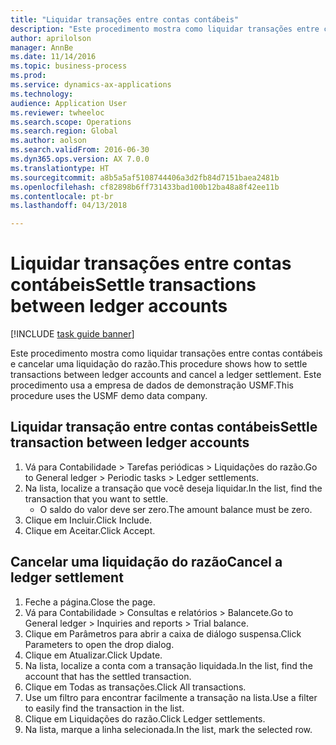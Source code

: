 ```yaml
--- 
title: "Liquidar transações entre contas contábeis"
description: "Este procedimento mostra como liquidar transações entre contas contábeis e cancelar uma liquidação do razão."
author: aprilolson
manager: AnnBe
ms.date: 11/14/2016
ms.topic: business-process
ms.prod: 
ms.service: dynamics-ax-applications
ms.technology: 
audience: Application User
ms.reviewer: twheeloc
ms.search.scope: Operations
ms.search.region: Global
ms.author: aolson
ms.search.validFrom: 2016-06-30
ms.dyn365.ops.version: AX 7.0.0
ms.translationtype: HT
ms.sourcegitcommit: a8b5a5af5108744406a3d2fb84d7151baea2481b
ms.openlocfilehash: cf82898b6ff731433bad100b12ba48a8f42ee11b
ms.contentlocale: pt-br
ms.lasthandoff: 04/13/2018

---
```

# <a name="settle-transactions-between-ledger-accounts"></a><span data-ttu-id="eac23-103">Liquidar transações entre contas contábeis</span><span class="sxs-lookup"><span data-stu-id="eac23-103">Settle transactions between ledger accounts</span></span>

[!INCLUDE [task guide banner](../../includes/task-guide-banner.md)]

<span data-ttu-id="eac23-104">Este procedimento mostra como liquidar transações entre contas contábeis e cancelar uma liquidação do razão.</span><span class="sxs-lookup"><span data-stu-id="eac23-104">This procedure shows how to settle transactions between ledger accounts and cancel a ledger settlement.</span></span> <span data-ttu-id="eac23-105">Este procedimento usa a empresa de dados de demonstração USMF.</span><span class="sxs-lookup"><span data-stu-id="eac23-105">This procedure uses the USMF demo data company.</span></span>


## <a name="settle-transaction-between-ledger-accounts"></a><span data-ttu-id="eac23-106">Liquidar transação entre contas contábeis</span><span class="sxs-lookup"><span data-stu-id="eac23-106">Settle transaction between ledger accounts</span></span>
1. <span data-ttu-id="eac23-107">Vá para Contabilidade > Tarefas periódicas > Liquidações do razão.</span><span class="sxs-lookup"><span data-stu-id="eac23-107">Go to General ledger > Periodic tasks > Ledger settlements.</span></span>
2. <span data-ttu-id="eac23-108">Na lista, localize a transação que você deseja liquidar.</span><span class="sxs-lookup"><span data-stu-id="eac23-108">In the list, find the transaction that you want to settle.</span></span>
    * <span data-ttu-id="eac23-109">O saldo do valor deve ser zero.</span><span class="sxs-lookup"><span data-stu-id="eac23-109">The amount balance must be zero.</span></span>  
3. <span data-ttu-id="eac23-110">Clique em Incluir.</span><span class="sxs-lookup"><span data-stu-id="eac23-110">Click Include.</span></span>
4. <span data-ttu-id="eac23-111">Clique em Aceitar.</span><span class="sxs-lookup"><span data-stu-id="eac23-111">Click Accept.</span></span>

## <a name="cancel-a-ledger-settlement"></a><span data-ttu-id="eac23-112">Cancelar uma liquidação do razão</span><span class="sxs-lookup"><span data-stu-id="eac23-112">Cancel a ledger settlement</span></span>
1. <span data-ttu-id="eac23-113">Feche a página.</span><span class="sxs-lookup"><span data-stu-id="eac23-113">Close the page.</span></span>
2. <span data-ttu-id="eac23-114">Vá para Contabilidade > Consultas e relatórios > Balancete.</span><span class="sxs-lookup"><span data-stu-id="eac23-114">Go to General ledger > Inquiries and reports > Trial balance.</span></span>
3. <span data-ttu-id="eac23-115">Clique em Parâmetros para abrir a caixa de diálogo suspensa.</span><span class="sxs-lookup"><span data-stu-id="eac23-115">Click Parameters to open the drop dialog.</span></span>
4. <span data-ttu-id="eac23-116">Clique em Atualizar.</span><span class="sxs-lookup"><span data-stu-id="eac23-116">Click Update.</span></span>
5. <span data-ttu-id="eac23-117">Na lista, localize a conta com a transação liquidada.</span><span class="sxs-lookup"><span data-stu-id="eac23-117">In the list, find the account that has the settled transaction.</span></span>
6. <span data-ttu-id="eac23-118">Clique em Todas as transações.</span><span class="sxs-lookup"><span data-stu-id="eac23-118">Click All transactions.</span></span>
7. <span data-ttu-id="eac23-119">Use um filtro para encontrar facilmente a transação na lista.</span><span class="sxs-lookup"><span data-stu-id="eac23-119">Use a filter to easily find the transaction in the list.</span></span>
8. <span data-ttu-id="eac23-120">Clique em Liquidações do razão.</span><span class="sxs-lookup"><span data-stu-id="eac23-120">Click Ledger settlements.</span></span>
9. <span data-ttu-id="eac23-121">Na lista, marque a linha selecionada.</span><span class="sxs-lookup"><span data-stu-id="eac23-121">In the list, mark the selected row.</span></span>


